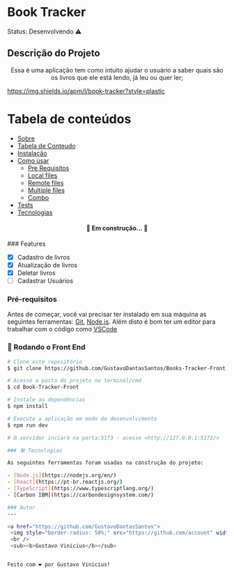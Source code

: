<h1>Book Tracker</h1>
Status: Desenvolvendo ⚠️

## Descrição do Projeto
<p align="center">Essa é uma aplicação tem como intuito ajudar o usuário a saber quais são os livros que ele está lendo, já leu ou quer ler;</p>

https://img.shields.io/apm/l/book-tracker?style=plastic

Tabela de conteúdos
=================
<!--ts-->
   * [Sobre](#Sobre)
   * [Tabela de Conteudo](#tabela-de-conteudo)
   * [Instalação](#instalacao)
   * [Como usar](#como-usar)
      * [Pre Requisitos](#pre-requisitos)
      * [Local files](#local-files)
      * [Remote files](#remote-files)
      * [Multiple files](#multiple-files)
      * [Combo](#combo)
   * [Tests](#testes)
   * [Tecnologias](#tecnologias)
<!--te-->

<h4 align="center"> 
	🚧 Em construção... 🚧
</h4>
### Features

- [x] Cadastro de livros
- [x] Atualização de livros
- [x] Deletar livros
- [ ] Cadastrar Usuários

### Pré-requisitos

Antes de começar, você vai precisar ter instalado em sua máquina as seguintes ferramentas:
[Git](https://git-scm.com), [Node.js](https://nodejs.org/en/). 
Além disto é bom ter um editor para trabalhar com o código como [VSCode](https://code.visualstudio.com/)

### 🎲 Rodando o Front End

```bash
# Clone este repositório
$ git clone https://github.com/GustavoDantasSantos/Books-Tracker-Front

# Acesse a pasta do projeto no terminal/cmd
$ cd Book-Tracker-Front

# Instale as dependências
$ npm install

# Execute a aplicação em modo de desenvolvimento
$ npm run dev

# O servidor inciará na porta:5173 - acesse <http://127.0.0.1:5173/>

### 🛠 Tecnologias

As seguintes ferramentas foram usadas na construção do projeto:

- [Node.js](https://nodejs.org/en/)
- [React](https://pt-br.reactjs.org/)
- [TypeScript](https://www.typescriptlang.org/)
- [Carbon IBM](https://carbondesignsystem.com/)

### Autor
---

<a href="https://github.com/GustavoDantasSantos">
 <img style="border-radius: 50%;" src="https://github.com/account" width="100px;" alt=""/>
 <br />
 <sub><b>Gustavo Vinicius</b></sub>


Feito com ❤️ por Gustavo Vinicius!